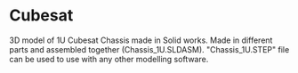 # Cubesat
3D model of 1U Cubesat Chassis made in Solid works.
Made in different parts and assembled together (Chassis_1U.SLDASM).
"Chassis_1U.STEP"  file can be used to use with any other modelling software.
